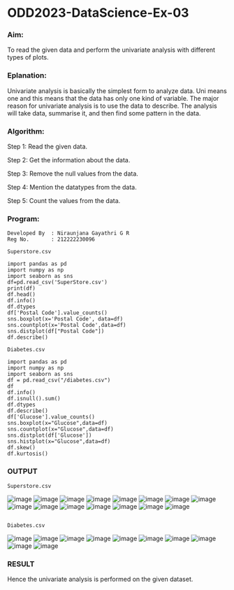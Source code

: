 # ODD2023-DataScience-Ex-03
### Aim:
To read the given data and perform the univariate analysis with different types of plots.

### Eplanation:
Univariate analysis is basically the simplest form to analyze data. Uni means one and this means that the data has only one kind of variable. The major reason for univariate analysis is to use the data to describe. The analysis will take data, summarise it, and then find some pattern in the data.

### Algorithm:
Step 1: Read the given data.

Step 2: Get the information about the data.

Step 3: Remove the null values from the data.

Step 4: Mention the datatypes from the data.

Step 5: Count the values from the data.

### Program:
```
Developed By  : Niraunjana Gayathri G R
Reg No.       : 212222230096
```
```
Superstore.csv
```
```
import pandas as pd
import numpy as np
import seaborn as sns
df=pd.read_csv('SuperStore.csv')
print(df)
df.head()
df.info()
df.dtypes
df['Postal Code'].value_counts()
sns.boxplot(x='Postal Code', data=df)
sns.countplot(x='Postal Code',data=df)
sns.distplot(df["Postal Code"])
df.describe()
```
```
Diabetes.csv
```
```
import pandas as pd
import numpy as np
import seaborn as sns
df = pd.read_csv("/diabetes.csv")
df
df.info()
df.isnull().sum()
df.dtypes
df.describe()
df['Glucose'].value_counts()
sns.boxplot(x="Glucose",data=df)
sns.countplot(x="Glucose",data=df)
sns.distplot(df['Glucose'])
sns.histplot(x="Glucose",data=df)
df.skew()
df.kurtosis()
```
### OUTPUT
```
Superstore.csv
```
![image](https://github.com/niraunjana/ODD2023-DataScience-Ex-03/assets/119395610/f5f03565-7e64-445d-aece-fafd988b162c)
![image](https://github.com/niraunjana/ODD2023-DataScience-Ex-03/assets/119395610/62763bc6-2965-4b74-ada0-c515db417d95)
![image](https://github.com/niraunjana/ODD2023-DataScience-Ex-03/assets/119395610/ecae53ae-1547-45e8-8eab-3df4e139e2cd)
![image](https://github.com/niraunjana/ODD2023-DataScience-Ex-03/assets/119395610/bdca6dd8-39cd-4092-9b09-8fc496c558cb)
![image](https://github.com/niraunjana/ODD2023-DataScience-Ex-03/assets/119395610/57baca18-7056-4ee2-ab79-0d5130974dd5)
![image](https://github.com/niraunjana/ODD2023-DataScience-Ex-03/assets/119395610/7e0fedd4-7016-4749-8f39-57a4d51265ab)
![image](https://github.com/niraunjana/ODD2023-DataScience-Ex-03/assets/119395610/0c5ce859-3868-4b45-9af7-538d009df229)
![image](https://github.com/niraunjana/ODD2023-DataScience-Ex-03/assets/119395610/215b8cd1-bbe9-4095-8aec-1f55124d5814)
![image](https://github.com/niraunjana/ODD2023-DataScience-Ex-03/assets/119395610/88032349-076a-4f94-a900-f1e18aece812)
![image](https://github.com/niraunjana/ODD2023-DataScience-Ex-03/assets/119395610/1af01ec8-46f8-46cc-8bf8-f16635314e52)
![image](https://github.com/niraunjana/ODD2023-DataScience-Ex-03/assets/119395610/8bd1ee63-50c2-47fb-86a1-632a6e6df26b)
![image](https://github.com/niraunjana/ODD2023-DataScience-Ex-03/assets/119395610/c67baf58-945b-4c3a-bb43-6aa24c51743b)
![image](https://github.com/niraunjana/ODD2023-DataScience-Ex-03/assets/119395610/2b3db5a5-979b-4dba-bdb1-d3df1d88bcba)
![image](https://github.com/niraunjana/ODD2023-DataScience-Ex-03/assets/119395610/43f67a44-7cf9-4967-95da-d549a9f671d4)
![image](https://github.com/niraunjana/ODD2023-DataScience-Ex-03/assets/119395610/362d91b5-f474-4e7d-b8c5-f4665c413763)
```

Diabetes.csv
```
![image](https://github.com/niraunjana/ODD2023-DataScience-Ex-03/assets/119395610/8c025644-7288-450a-a511-92e90614b19f)
![image](https://github.com/niraunjana/ODD2023-DataScience-Ex-03/assets/119395610/0f6f752d-6370-4061-adba-572e5649e992)
![image](https://github.com/niraunjana/ODD2023-DataScience-Ex-03/assets/119395610/0d883b88-bf10-4490-83a2-94a51ca0fcb0)
![image](https://github.com/niraunjana/ODD2023-DataScience-Ex-03/assets/119395610/8479ad6b-35c2-4b76-b012-ce2c76de33b0)
![image](https://github.com/niraunjana/ODD2023-DataScience-Ex-03/assets/119395610/6da9c239-c63f-44e3-a129-2602dd82acfe)
![image](https://github.com/niraunjana/ODD2023-DataScience-Ex-03/assets/119395610/df961b0d-5f7d-4908-8f79-ceb299d1f20a)
![image](https://github.com/niraunjana/ODD2023-DataScience-Ex-03/assets/119395610/72fac76a-f250-4e4c-839a-af90e22b1865)
![image](https://github.com/niraunjana/ODD2023-DataScience-Ex-03/assets/119395610/535967de-c1af-446d-a862-c39386f0ccc8)
![image](https://github.com/niraunjana/ODD2023-DataScience-Ex-03/assets/119395610/65ade28f-b152-419a-9110-c5b8942885c1)
![image](https://github.com/niraunjana/ODD2023-DataScience-Ex-03/assets/119395610/73c98ca2-120c-4293-b591-378d4f5e1b11)

### RESULT
Hence the univariate analysis is performed on the given dataset.
